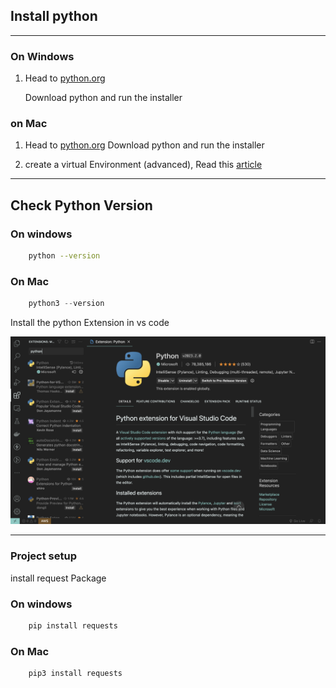 ## Install python

---------------------------------------

### On Windows

1. Head to [python.org](https://www.python.org/downloads/)

    Download python and run the installer

### on Mac

1. Head to [python.org](https://www.python.org/downloads/)
   Download python and run the installer

2. create a virtual Environment (advanced), Read this [article](https://www.freecodecamp.org/news/python-version-on-mac-update/) 

---------------------------------------

## Check Python Version

### On windows

```bash
    python --version
```

### On Mac

```python
    python3 --version
```

Install the python Extension in vs code

<!-- ![python-preview-vscode](preview.png). -->

![gify](preview.png)

---------------------------------------

### Project setup

install request Package

### On windows

```bash
    pip install requests
```

### On Mac

```bash
    pip3 install requests
```
